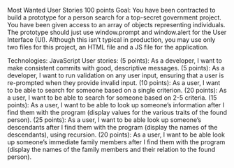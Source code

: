 Most Wanted User Stories
100 points
Goal: You have been contracted to build a prototype for a person search for a top-secret government project. You have been given access to an array of objects representing individuals. The prototype should just use window.prompt and window.alert for the User Interface (UI). Although this isn’t typical in production, you may use only two files for this project, an HTML file and a JS file for the application.

Technologies: JavaScript
User stories:
(5 points): As a developer, I want to make consistent commits with good, descriptive messages.
(5 points): As a developer, I want to run validation on any user input, ensuring that a user is re-prompted when they provide invalid input.
(10 points): As a user, I want to be able to search for someone based on a single criterion.
(20 points): As a user, I want to be able to search for someone based on 2-5 criteria.
(15 points): As a user, I want to be able to look up someone’s information after I find them with the program (display values for the various traits of the found person).
(25 points): As a user, I want to be able look up someone’s descendants after I find them with the program (display the names of the descendants), using recursion.
(20 points): As a user, I want to be able look up someone’s immediate family members after I find them with the program (display the names of the family members and their relation to the found person).
